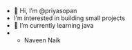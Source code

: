 - 👋 Hi, I’m @priyasopan
- I’m interested in building small projects
- 🌱 I’m currently learning java
- - Naveen Naik


<!---
priyasopan/priyasopan is a ✨ special ✨ repository because its `README.md` (this file) appears on your GitHub profile.
You can click the Preview link to take a look at your changes.
--->
